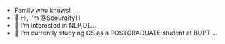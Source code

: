 - Family who knows!
- 👋 Hi, I’m @Scourgify11
- 👀 I’m interested in NLP,DL...
- 🌱 I’m currently studying CS as a POSTGRADUATE student at BUPT ...

<!---
Scourgify11/Scourgify11 is a ✨ special ✨ repository because its `README.md` (this file) appears on your GitHub profile.
You can click the Preview link to take a look at your changes.
--->
